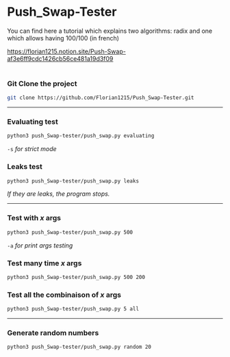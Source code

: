 # Push_Swap-Tester

You can find here a tutorial which explains two algorithms: radix and one which allows having 100/100 (in french)

https://florian1215.notion.site/Push-Swap-af3e6ff9cdc1426cb56ce481a19d3f09
<br /><br />

### Git Clone the project
```sh
git clone https://github.com/Florian1215/Push_Swap-Tester.git
```



***

### Evaluating test
```sh
python3 push_Swap-tester/push_swap.py evaluating
```
```-s``` *for strict mode*

### Leaks test
```sh
python3 push_Swap-tester/push_swap.py leaks
```
*If they are leaks, the program stops.*

***

### Test with ***x*** args
```sh
python3 push_Swap-tester/push_swap.py 500
```
```-a``` *for print args testing*

### Test many time ***x*** args
```sh
python3 push_Swap-tester/push_swap.py 500 200
```

### Test all the combinaison of ***x*** args
```sh
python3 push_Swap-tester/push_swap.py 5 all
```

***
### Generate random numbers
```sh
python3 push_Swap-tester/push_swap.py random 20
```
